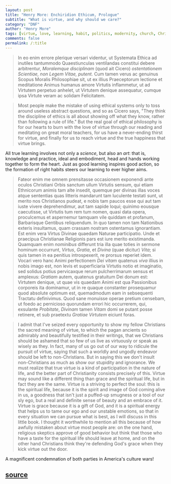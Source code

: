 ```yaml
---
layout: post
title: "Henry More: Enchiridion Ethicum, Prologue"
subtitle: "What is virtue, and why should we care?"
category: "DNF"
author: "Henry More"
tags: [virtue, love, learning, habit, politics, modernity, church, Christianity]
comments: false
permalink: /:title
---
```


> In eo enim errore plerique versari videntur, ut Systemata Ethica ad inutiles tantummodo Quaestiunculas ventilandas constitui debere arbitrentur, *Moralemque disciplinam* (quod ait Cicero) *ostentationem Scientiae, non Legem Vitae, putent.* Cum tamen verus ac genuinus Scopus Moralis Philosophiae sit, ut ex illius Praeceptorum lectione et meditatione Animus humanus amore Virtutis inflammetur, ut ad Virtutem perpetuo anhelet, ut Virtutem denique assequatur, cumque ipsa Virtute veram ac solidam Felicitatem.

> Most people make the mistake of using ethical systems only to toss around useless abstract questions, and so as Cicero says, "They think the discipline of ethics is all about showing off what they know, rather than following a rule of life." But the real goal of ethical philosophy is for our hearts to burn with the love of virtue through our reading and meditating on great moral teachers, for us have a never-ending thirst for virtue, and finally for us to reach virtue and the true happiness that virtue brings.

All true learning involves not only a *science*, but also an *art*: that is, knowledge and practice, ideal and embodiment, head and hands working together to form the heart. Just as good learning inspires good action, so the formation of right habits steers our learning to ever higher aims.

> Fateor enim me omnem prensitasse occasionem exponendi ante oculos Christiani Orbis sanctum ullum Virtutis sensum, qui etiam Ethnicorum animis tam alte insedit, quemque per divinas illas voces atque sententias quas litteris mandarunt tam luculente testati sunt, ut merito nos Christianos pudeat, e nobis tam paucos esse qui aut tam iuste vivere deprehendimur, aut tam sapide loqui; quinimo eousque caecutisse, ut Virtutis tum rem tum nomen, quasi data opera, proculcemus et aspernemur tamquam vile quiddam et profanum, Barbarisque Gentibus reliquendum. In quo tamen non tam Nationibus exteris insultamus, quam crassam nostram ostentamus ignorantiam. Est enim vera Virtus Divinae quaedam Naturae participatio. Unde et praecipua Christianae Religionis pars est iure merito existimanda. Quamquam enim *nominibus* differunt tria illa quae toties in sermone hominum occurrunt, *Virtus*, *Gratia*, et *Divina* (quae dicitur) *Vita*; si quis tamen in ea penitius introspexerit, re prorsus reperiet idem. Vocari vero hanc Animi perfectionem *Dei vitam* quatenus *viva* illius in nobis imago est, non levis et superficiaria Virtutis notio et imaginatio, sed solidus potius pervicaxque rerum pulcherrimarum sensus et amplexus: *Gratiam* autem, quatenus gratuitum Dei donum est: Virtutem denique, ut quae vis quaedam Animi est qua Passionibus corporeis ita dominamur, ut in re quaque constanter prosequamur quod absolute optimum est, quemadmodum eam in sebsequenti Tractatu definivimus. Quod sane monuisse operae pretium censebam, ut foedo ac pernicioso quorundam errori hic occurrerem, qui, exsulante *Probitate*, *Divinam* tamen *Vitam* domi se putant posse retinere, et sub praetextu *Gratiae* *Virtutem* eiciunt foras.

> I admit that I've seized every opportunity to show my fellow Christians the sacred meaning of virtue, to which the pagan ancients so admirably and beautifully testified in their writings, that we Christians should be ashamed that so few of us live as virtuously or speak as wisely as they. In fact, many of us go out of our way to ridicule the pursuit of virtue, saying that such a worldly and ungodly endeavor should be left to non-Christians. But in saying this we don't insult non-Christians as much as show our stupidity and ignorance. We must realize that true virtue is a kind of participation in the nature of life, and the better part of Christianity consists precisely of this. Virtue may sound like a different thing than grace and the spiritual life, but in fact they are the same. Virtue is a striving to perfect the soul: this is the spiritual life, because it is the spirit and image of God coming alive in us, a goodness that isn't just a puffed-up smugness or a tool of our sly ego, but a real and definite sense of beauty and an embrace of it. Virtue is grace because it is a gift of God, and it is a spiritual energy that helps us to tame our ego and our unstable emotions, so that in every situation we can pursue what is best, as I will discuss in this little book. I thought it worthwhile to mention all this because of how awfully mistaken about virtue most people are: on the one hand, religious skeptics approve of good behavior but think that those who have a taste for the spiritual life should leave at home, and on the other hand Christians think they're defending God's grace when they kick virtue out the door.

A magnificent condemnation of both parties in America's culture wars!

<h2 class="post-source"><a href="https://books.google.com/books?id=EjhRAAAAYAAJ&pg=PR13"><i class="fas fa-book" aria-hidden="true"></i> source</a></h2>